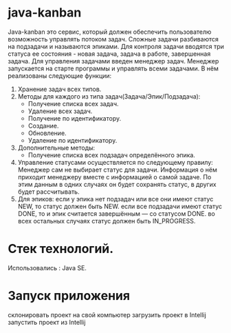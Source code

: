 # java-kanban
Java-kanban это сервис, который должен обеспечить пользователю возможность управлять потоком задач. Сложные задачи разбиваются на подзадачи и называются эпиками. Для контроля задачи вводятся три статуса ее состояния - новая задача, задача в работе, завершенная задача. Для управления задачами введен менеджер задач. Менеджер запускается на старте программы и управлять всеми задачами. В нём реализованы следующие функции:
1. Хранение задач всех типов. 
2. Методы для каждого из типа задач(Задача/Эпик/Подзадача):
    - Получение списка всех задач.
    - Удаление всех задач.
    - Получение по идентификатору.
    - Создание. 
    - Обновление. 
    - Удаление по идентификатору.
3. Дополнительные методы:
    - Получение списка всех подзадач определённого эпика.
4. Управление статусами осуществляется по следующему правилу:
    Менеджер сам не выбирает статус для задачи. Информация о нём приходит менеджеру вместе 
    с информацией о самой задаче. По этим данным в одних случаях он будет сохранять статус, 
    в других будет рассчитывать.
5. Для эпиков: 
    если у эпика нет подзадач или все они имеют статус NEW, то статус должен быть NEW.
    если все подзадачи имеют статус DONE, то и эпик считается завершённым — со статусом DONE.
    во всех остальных случаях статус должен быть IN_PROGRESS.
# Стек технологий.
Использовались : Java SE.
# Запуск приложения
склонировать проект на свой компьютер
загрузить проект в Intellij
запустить проект из Intellij


